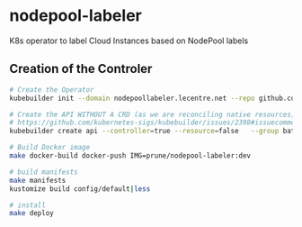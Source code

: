 # nodepool-labeler
K8s operator to label Cloud Instances based on NodePool labels


## Creation of the Controler

```bash
# Create the Operator
kubebuilder init --domain nodepoollabeler.lecentre.net --repo github.com/prune998/nodepool-labeler --plugins=go/v4-alpha --component-config --owner "Prune"

# Create the API WITHOUT A CRD (as we are reconciling native resources)
# https://github.com/kubernetes-sigs/kubebuilder/issues/2398#issuecomment-952709317
kubebuilder create api --controller=true --resource=false   --group batch --version v1 --kind Labels --namespaced=false

# Build Docker image 
make docker-build docker-push IMG=prune/nodepool-labeler:dev

# build manifests
make manifests
kustomize build config/default|less

# install
make deploy
```